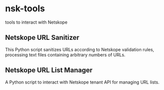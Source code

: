 # nsk-tools
tools to interact with Netskope


## Netskope URL Sanitizer
This Python script sanitizes URLs according to Netskope validation rules, processing text files containing arbitrary numbers of URLs.

## Netskope URL List Manager
A Python script to interact with Netskope tenant API for managing URL lists.
